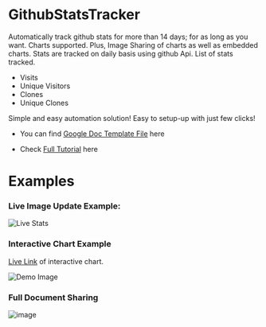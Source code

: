 # GithubStatsTracker
Automatically track github stats for more than 14 days; for as long as you want. Charts supported. Plus, Image Sharing of charts as well as embedded charts. Stats are tracked on daily basis using github Api. List of stats tracked.

* Visits
* Unique Visitors
* Clones
* Unique Clones

Simple and easy automation solution! Easy to setup-up with just few clicks!

* You can find [Google Doc Template File](https://docs.google.com/spreadsheets/d/1xPwOnH4kTf_tGZEnHvxWXrxcfgqDqM-3CowPfzXKRm8/edit?usp=sharing) here

* Check [Full Tutorial](https://nirav-madhani.netlify.app/posts/how-to-store-your-github-stats-for-more-than-14-days/) here

# Examples

### Live Image Update Example:
![Live Stats](https://docs.google.com/spreadsheets/d/e/2PACX-1vRpQWfmElUl5p6sUCKp-TYJPMXfNF9tHqf5gH8BkF-N92uW94fxWyLK2psixOjZ4SxtDe-SCDG_7rPg/pubchart?oid=2004236886&format=image)

### Interactive Chart Example
[Live Link](https://docs.google.com/spreadsheets/u/2/d/e/2PACX-1vRpQWfmElUl5p6sUCKp-TYJPMXfNF9tHqf5gH8BkF-N92uW94fxWyLK2psixOjZ4SxtDe-SCDG_7rPg/pubchart?oid=2004236886&format=interactive) of interactive chart.

![Demo Image](https://user-images.githubusercontent.com/77914957/164983370-f639bebf-bae7-4c61-9cc5-ea3e7ef88905.png)

### Full Document Sharing
![image](https://user-images.githubusercontent.com/77914957/164983437-6bcfc36d-93a2-46c3-ad86-9b7321e90da9.png)
